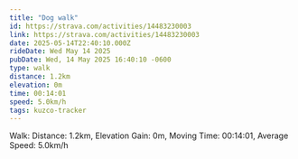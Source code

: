 ```yaml
---
title: "Dog walk"
id: https://strava.com/activities/14483230003
link: https://strava.com/activities/14483230003
date: 2025-05-14T22:40:10.000Z
rideDate: Wed May 14 2025
pubDate: Wed, 14 May 2025 16:40:10 -0600
type: walk
distance: 1.2km
elevation: 0m
time: 00:14:01
speed: 5.0km/h
tags: kuzco-tracker
---
```

Walk: Distance: 1.2km, Elevation Gain: 0m, Moving Time: 00:14:01, Average Speed: 5.0km/h